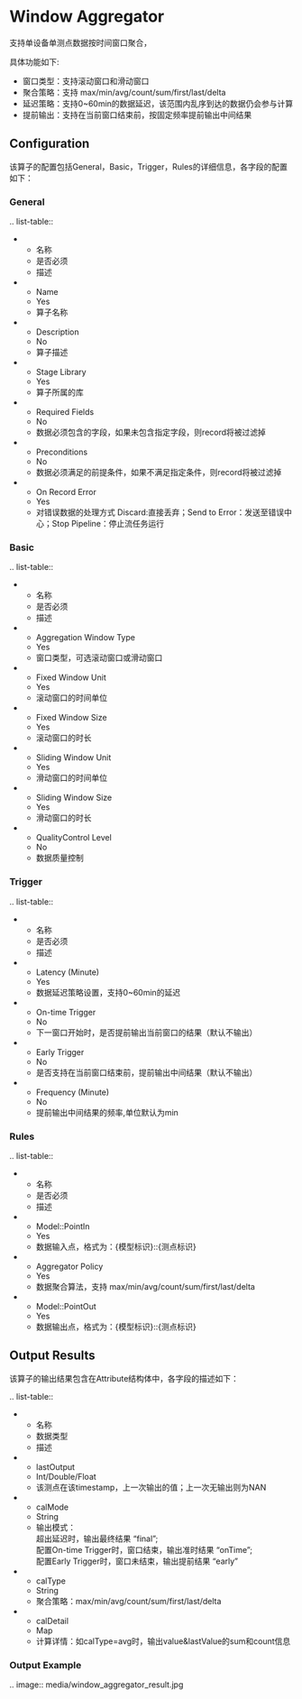 # Window Aggregator

支持单设备单测点数据按时间窗口聚合，

具体功能如下:
- 窗口类型：支持滚动窗口和滑动窗口
- 聚合策略：支持 max/min/avg/count/sum/first/last/delta
- 延迟策略：支持0~60min的数据延迟，该范围内乱序到达的数据仍会参与计算
- 提前输出：支持在当前窗口结束前，按固定频率提前输出中间结果

## Configuration

该算子的配置包括General，Basic，Trigger，Rules的详细信息，各字段的配置如下：

### General

.. list-table::

   * - 名称
     - 是否必须
     - 描述
   * - Name
     - Yes
     - 算子名称
   * - Description
     - No
     - 算子描述
   * - Stage Library
     - Yes
     - 算子所属的库
   * - Required Fields
     - No
     - 数据必须包含的字段，如果未包含指定字段，则record将被过滤掉
   * - Preconditions
     - No
     - 数据必须满足的前提条件，如果不满足指定条件，则record将被过滤掉
   * - On Record Error
     - Yes
     - 对错误数据的处理方式  Discard:直接丢弃；Send to Error：发送至错误中心；Stop Pipeline：停止流任务运行


### Basic

.. list-table::

   * - 名称
     - 是否必须
     - 描述
   * - Aggregation Window Type
     - Yes
     - 窗口类型，可选滚动窗口或滑动窗口
   * - Fixed Window Unit
     - Yes
     - 滚动窗口的时间单位
   * - Fixed Window Size
     - Yes
     - 滚动窗口的时长
   * - Sliding Window Unit
     - Yes
     - 滑动窗口的时间单位
   * - Sliding Window Size
     - Yes
     - 滑动窗口的时长
   * - QualityControl Level
     - No
     - 数据质量控制


### Trigger

.. list-table::

   * - 名称
     - 是否必须
     - 描述
   * - Latency (Minute)
     - Yes
     - 数据延迟策略设置，支持0~60min的延迟
   * - On-time Trigger
     - No
     - 下一窗口开始时，是否提前输出当前窗口的结果（默认不输出）
   * - Early Trigger
     - No
     - 是否支持在当前窗口结束前，提前输出中间结果（默认不输出）
   * - Frequency (Minute)
     - No
     - 提前输出中间结果的频率,单位默认为min


### Rules

.. list-table::

   * - 名称
     - 是否必须
     - 描述
   * - Model::PointIn
     - Yes
     - 数据输入点，格式为：{模型标识}::{测点标识}
   * - Aggregator Policy
     - Yes
     - 数据聚合算法，支持 max/min/avg/count/sum/first/last/delta
   * - Model::PointOut
     - Yes
     - 数据输出点，格式为：{模型标识}::{测点标识}


## Output Results

该算子的输出结果包含在Attribute结构体中，各字段的描述如下：

.. list-table::

   * - 名称
     - 数据类型
     - 描述
   * - lastOutput
     - Int/Double/Float
     - 该测点在该timestamp，上一次输出的值；上一次无输出则为NAN
   * - calMode
     - String
     - 输出模式：<br/>超出延迟时，输出最终结果 “final”; <br/>配置On-time Trigger时，窗口结束，输出准时结果 “onTime”; <br/>配置Early Trigger时，窗口未结束，输出提前结果 “early”
   * - calType
     - String
     - 聚合策略：max/min/avg/count/sum/first/last/delta
   * - calDetail
     - Map
     - 计算详情：如calType=avg时，输出value&lastValue的sum和count信息


### Output Example

.. image:: media/window_aggregator_result.jpg

<!--end-->
